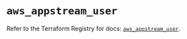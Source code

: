 # `aws_appstream_user`

Refer to the Terraform Registry for docs: [`aws_appstream_user`](https://registry.terraform.io/providers/hashicorp/aws/5.98.0/docs/resources/appstream_user).
